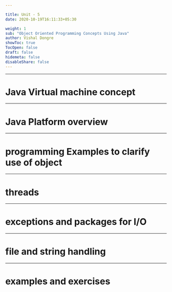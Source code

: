```yaml
---

title: Unit - 5
date: 2020-10-19T16:11:33+05:30

weight: 1
sub: "Object Oriented Programming Concepts Using Java"
author: Vishal Dongre
showToc: true
TocOpen: false
draft: false
hidemeta: false
disableShare: false
---
```



 
---

# Java Virtual machine concept
---

# Java Platform overview
---

# programming Examples to clarify use of object
---

# threads
---

# exceptions and packages for I/O
---

# file and string handling
---

# examples and exercises
